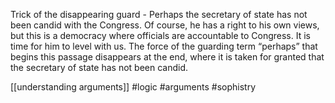 Trick of the disappearing guard - Perhaps the secretary of state has not been candid with the Congress. Of course, he has a right to his own views, but this is a democracy where officials are accountable to Congress. It is time for him to level with us. The force of the guarding term “perhaps” that begins this passage disappears at the end, where it is taken for granted that the secretary of state has not been candid.

[[understanding arguments]]
#logic #arguments #sophistry 